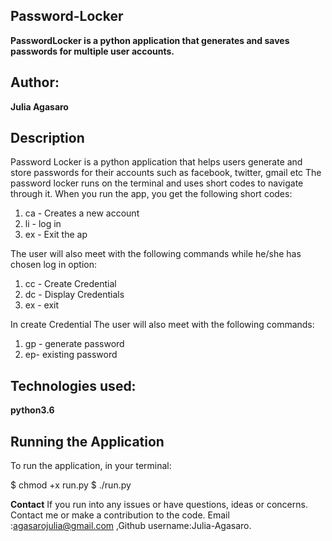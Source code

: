 ## Password-Locker

**PasswordLocker is a python application that generates and saves passwords for multiple user accounts.**

## Author:
**Julia Agasaro**

## Description
Password Locker is a python application that helps users generate and store passwords for their accounts such as facebook, twitter, gmail etc The password locker runs on the terminal and uses short codes to navigate through it. When you run the app, you get the following short codes:

1. ca - Creates a new account
2. li - log  in
3. ex - Exit the ap

The user will also meet with the following commands while he/she has chosen log in option:
1. cc - Create Credential 
2. dc - Display Credentials
3. ex - exit

In create Credential The user will also meet with the following commands:

1. gp - generate password
2. ep- existing password

## Technologies used:

**python3.6**

## Running the Application

To run the application, in your terminal:

  $ chmod +x run.py
  $ ./run.py
 
**Contact**
If you run into any issues or have questions, ideas or concerns. Contact me or make a contribution to the code. Email :agasarojulia@gmail.com ,Github username:Julia-Agasaro.
